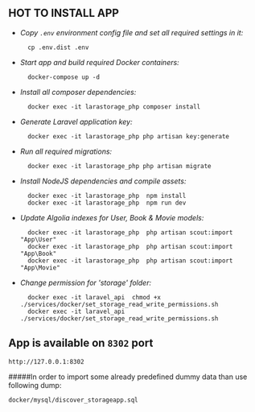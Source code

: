 **HOT TO INSTALL APP**
--

* *Copy ``.env`` environment config file and set all required settings in it:*

        cp .env.dist .env
             
* *Start app and build required Docker containers:*

        docker-compose up -d
      
* *Install all composer dependencies:*

        docker exec -it larastorage_php composer install
        
* *Generate Laravel application key:*

        docker exec -it larastorage_php php artisan key:generate
        
* *Run all required migrations:*

        docker exec -it larastorage_php php artisan migrate
  
* *Install NodeJS dependencies and compile assets:*
    
        docker exec -it larastorage_php  npm install
        docker exec -it larastorage_php  npm run dev
        
* *Update Algolia indexes for User, Book & Movie models:*
    
        docker exec -it larastorage_php  php artisan scout:import "App\User"
        docker exec -it larastorage_php  php artisan scout:import "App\Book"
        docker exec -it larastorage_php  php artisan scout:import "App\Movie"

* *Change permission for 'storage' folder:*
    
        docker exec -it laravel_api  chmod +x ./services/docker/set_storage_read_write_permissions.sh
        docker exec -it laravel_api  ./services/docker/set_storage_read_write_permissions.sh

App is available on ``8302`` port
--
    http://127.0.0.1:8302
    
#####In order to import some already predefined dummy data than use following dump:

    docker/mysql/discover_storageapp.sql
